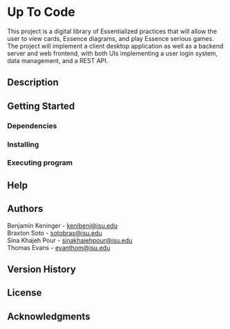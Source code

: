 # Up To Code

This project is a digital library of Essentialized practices that will allow the user to view cards, Essence diagrams, and play Essence serious games. The project will implement a client desktop application as well as a backend server and web frontend, with both UIs implementing a user login system, data management, and a REST API.
## Description


## Getting Started

### Dependencies

### Installing

### Executing program

## Help

## Authors
Benjamin Keninger - kenibenj@isu.edu\
Braxton Soto - sotobrax@isu.edu\
Sina Khajeh Pour - sinakhajehpour@isu.edu\
Thomas Evans - evanthom@isu.edu

## Version History

## License

## Acknowledgments

